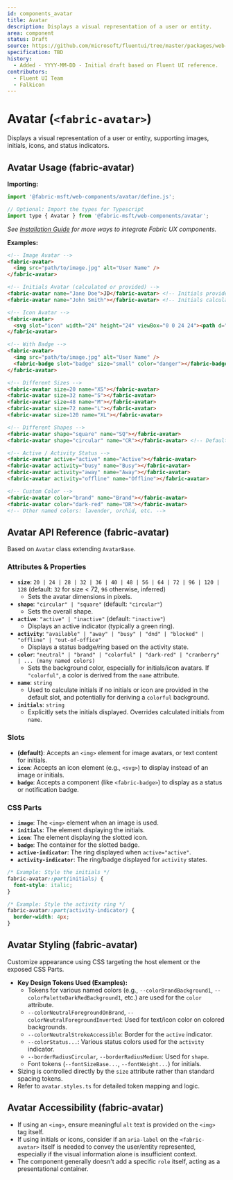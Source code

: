 ```yaml
---
id: components_avatar
title: Avatar
description: Displays a visual representation of a user or entity.
area: component
status: Draft
source: https://github.com/microsoft/fluentui/tree/master/packages/web-components/src/avatar
specification: TBD
history:
  - Added - YYYY-MM-DD - Initial draft based on Fluent UI reference.
contributors:
  - Fluent UI Team
  - Falkicon
---
```


# Avatar (`<fabric-avatar>`)

<!-- BEGIN-SECTION: Avatar Overview -->
Displays a visual representation of a user or entity, supporting images, initials, icons, and status indicators.
<!-- END-SECTION: Avatar Overview -->

<!-- BEGIN-SECTION: Avatar Usage -->
## Avatar Usage (fabric-avatar)

**Importing:**

```javascript
import '@fabric-msft/web-components/avatar/define.js';

// Optional: Import the types for Typescript
import type { Avatar } from '@fabric-msft/web-components/avatar';
```

*See [Installation Guide](../../guides/installation.md) for more ways to integrate Fabric UX components.*

**Examples:**

```html
<!-- Image Avatar -->
<fabric-avatar>
  <img src="path/to/image.jpg" alt="User Name" />
</fabric-avatar>

<!-- Initials Avatar (calculated or provided) -->
<fabric-avatar name="Jane Doe">JD</fabric-avatar> <!-- Initials provided -->
<fabric-avatar name="John Smith"></fabric-avatar> <!-- Initials calculated from name -->

<!-- Icon Avatar -->
<fabric-avatar>
  <svg slot="icon" width="24" height="24" viewBox="0 0 24 24"><path d="..."/></svg>
</fabric-avatar>

<!-- With Badge -->
<fabric-avatar>
  <img src="path/to/image.jpg" alt="User Name" />
  <fabric-badge slot="badge" size="small" color="danger"></fabric-badge>
</fabric-avatar>

<!-- Different Sizes -->
<fabric-avatar size=20 name="XS"></fabric-avatar>
<fabric-avatar size=32 name="S"></fabric-avatar>
<fabric-avatar size=48 name="M"></fabric-avatar>
<fabric-avatar size=72 name="L"></fabric-avatar>
<fabric-avatar size=120 name="XL"></fabric-avatar>

<!-- Different Shapes -->
<fabric-avatar shape="square" name="SQ"></fabric-avatar>
<fabric-avatar shape="circular" name="CR"></fabric-avatar> <!-- Default -->

<!-- Active / Activity Status -->
<fabric-avatar active="active" name="Active"></fabric-avatar>
<fabric-avatar activity="busy" name="Busy"></fabric-avatar>
<fabric-avatar activity="away" name="Away"></fabric-avatar>
<fabric-avatar activity="offline" name="Offline"></fabric-avatar>

<!-- Custom Color -->
<fabric-avatar color="brand" name="Brand"></fabric-avatar>
<fabric-avatar color="dark-red" name="DR"></fabric-avatar>
<!-- Other named colors: lavender, orchid, etc. -->
```
<!-- END-SECTION: Avatar Usage -->

<!-- BEGIN-SECTION: Avatar API -->
## Avatar API Reference (fabric-avatar)

Based on `Avatar` class extending `AvatarBase`.

### Attributes & Properties

*   **`size`**: `20 | 24 | 28 | 32 | 36 | 40 | 48 | 56 | 64 | 72 | 96 | 120 | 128` (default: `32` for size < 72, `96` otherwise, inferred)
    *   Sets the avatar dimensions in pixels.
*   **`shape`**: `"circular" | "square"` (default: `"circular"`)
    *   Sets the overall shape.
*   **`active`**: `"active" | "inactive"` (default: `"inactive"`)
    *   Displays an active indicator (typically a green ring).
*   **`activity`**: `"available" | "away" | "busy" | "dnd" | "blocked" | "offline" | "out-of-office"`
    *   Displays a status badge/ring based on the activity state.
*   **`color`**: `"neutral" | "brand" | "colorful" | "dark-red" | "cranberry" | ... (many named colors)`
    *   Sets the background color, especially for initials/icon avatars. If `"colorful"`, a color is derived from the `name` attribute.
*   **`name`**: `string`
    *   Used to calculate initials if no initials or icon are provided in the default slot, and potentially for deriving a `colorful` background.
*   **`initials`**: `string`
    *   Explicitly sets the initials displayed. Overrides calculated initials from `name`.

### Slots

*   **(default)**: Accepts an `<img>` element for image avatars, or text content for initials.
*   **`icon`**: Accepts an icon element (e.g., `<svg>`) to display instead of an image or initials.
*   **`badge`**: Accepts a component (like `<fabric-badge>`) to display as a status or notification badge.

### CSS Parts

*   **`image`**: The `<img>` element when an image is used.
*   **`initials`**: The element displaying the initials.
*   **`icon`**: The element displaying the slotted icon.
*   **`badge`**: The container for the slotted badge.
*   **`active-indicator`**: The ring displayed when `active="active"`.
*   **`activity-indicator`**: The ring/badge displayed for `activity` states.

```css
/* Example: Style the initials */
fabric-avatar::part(initials) {
  font-style: italic;
}

/* Example: Style the activity ring */
fabric-avatar::part(activity-indicator) {
  border-width: 4px;
}
```
<!-- END-SECTION: Avatar API -->

<!-- BEGIN-SECTION: Avatar Styling -->
## Avatar Styling (fabric-avatar)

Customize appearance using CSS targeting the host element or the exposed CSS Parts.

*   **Key Design Tokens Used (Examples):**
    *   Tokens for various named colors (e.g., `--colorBrandBackground1`, `--colorPaletteDarkRedBackground1`, etc.) are used for the `color` attribute.
    *   `--colorNeutralForegroundOnBrand`, `--colorNeutralForegroundInverted`: Used for text/icon color on colored backgrounds.
    *   `--colorNeutralStrokeAccessible`: Border for the `active` indicator.
    *   `--colorStatus...`: Various status colors used for the `activity` indicator.
    *   `--borderRadiusCircular`, `--borderRadiusMedium`: Used for `shape`.
    *   Font tokens (`--fontSizeBase...`, `--fontWeight...`) for initials.
*   Sizing is controlled directly by the `size` attribute rather than standard spacing tokens.
*   Refer to `avatar.styles.ts` for detailed token mapping and logic.
<!-- END-SECTION: Avatar Styling -->

<!-- BEGIN-SECTION: Avatar Accessibility -->
## Avatar Accessibility (fabric-avatar)

*   If using an `<img>`, ensure meaningful `alt` text is provided on the `<img>` tag itself.
*   If using initials or icons, consider if an `aria-label` on the `<fabric-avatar>` itself is needed to convey the user/entity represented, especially if the visual information alone is insufficient context.
*   The component generally doesn't add a specific `role` itself, acting as a presentational container.
<!-- END-SECTION: Avatar Accessibility -->
